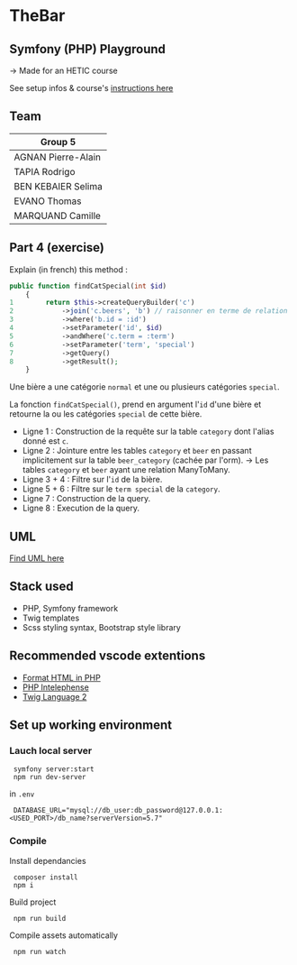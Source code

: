 # TheBar

## Symfony (PHP) Playground

→ Made for an HETIC course

See setup infos & course's [instructions here](https://github.com/Antoine07/hetic_symfony/blob/main/Introduction/tp_02_days.md)

## Team

| Group  5           |
| ------------------ |
| AGNAN Pierre-Alain |
| TAPIA Rodrigo      |
| BEN KEBAIER Selima |
| EVANO Thomas       |
| MARQUAND Camille   |

## Part 4 (exercise)

Explain (in french) this method :

```php
public function findCatSpecial(int $id)
    {
1        return $this->createQueryBuilder('c')
2            ->join('c.beers', 'b') // raisonner en terme de relation
3            ->where('b.id = :id')
4            ->setParameter('id', $id)
5            ->andWhere('c.term = :term')
6            ->setParameter('term', 'special')
7            ->getQuery()
8            ->getResult();
    }
```

Une bière a une catégorie `normal` et une ou plusieurs catégories `special`.

La fonction `findCatSpecial()`, prend en argument l'`id` d'une bière et retourne la ou les catégories `special` de cette bière.

- Ligne 1 : Construction de la requête sur la table `category` dont l'alias donné est `c`.
- Ligne 2 : Jointure entre les tables `category` et `beer` en passant implicitement sur la table `beer_category` (cachée par l'orm).
→ Les tables `category` et `beer` ayant une relation ManyToMany.
- Ligne 3 + 4 : Filtre sur l'`id` de la bière.
- Ligne 5 + 6 : Filtre sur le `term special` de la `category`.
- Ligne 7 : Construction de la query.
- Ligne 8 : Execution de la query.

## UML

[Find UML here](https://github.com/rodrigohetic/symfony-01/blob/master/assets/images/UML.png)

## Stack used

- PHP, Symfony framework
- Twig templates
- Scss styling syntax, Bootstrap style library

## Recommended vscode extentions

- [Format HTML in PHP](https://marketplace.visualstudio.com/items?itemName=rifi2k.format-html-in-php)
- [PHP Intelephense](https://marketplace.visualstudio.com/items?itemName=bmewburn.vscode-intelephense-client)
- [Twig Language 2](https://marketplace.visualstudio.com/items?itemName=mblode.twig-language-2)

## Set up working environment

### Lauch local server

```
 symfony server:start
 npm run dev-server
```

in `.env`
```env
 DATABASE_URL="mysql://db_user:db_password@127.0.0.1:<USED_PORT>/db_name?serverVersion=5.7"
```

### Compile

Install dependancies

```
 composer install
 npm i
```

Build project

```
 npm run build
```

Compile assets automatically

```
 npm run watch
```
